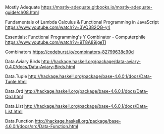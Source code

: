 

Mostly Adequate
https://mostly-adequate.gitbooks.io/mostly-adequate-guide/ch08.html

Fundamentals of Lambda Calculus & Functional Programming in JavaScript
https://www.youtube.com/watch?v=3VQ382QG-y4

Essentials: Functional Programming's Y Combinator - Computerphile
https://www.youtube.com/watch?v=9T8A89jgeTI

Combinators
https://codeburst.io/combinators-82799638c90d

Data.Aviary.Birds
http://hackage.haskell.org/package/data-aviary-0.4.0/docs/Data-Aviary-Birds.html

Data.Tuple
http://hackage.haskell.org/package/base-4.6.0.1/docs/Data-Tuple.html

Data.Ord
http://hackage.haskell.org/package/base-4.6.0.1/docs/Data-Ord.html

Data.List
http://hackage.haskell.org/package/base-4.6.0.1/docs/Data-List.html

Data.Function
http://hackage.haskell.org/package/base-4.6.0.1/docs/src/Data-Function.html

